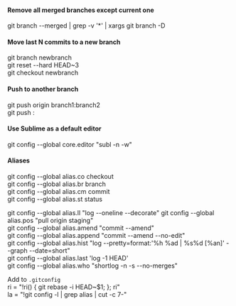 #### Remove all merged branches except current one
git branch --merged | grep -v '*' | xargs git branch -D

#### Move last N commits to a new branch
git branch newbranch  
git reset --hard HEAD~3  
git checkout newbranch  

#### Push to another branch
git push origin branch1:branch2  
git push <remote> <branch with new changes>:<branch you are pushing to>  

#### Use Sublime as a default editor
git config --global core.editor "subl -n -w"

#### Aliases

git config --global alias.co checkout  
git config --global alias.br branch  
git config --global alias.cm commit  
git config --global alias.st status  
  
git config --global alias.ll "log --oneline --decorate" 
git config --global alias.pos "pull origin staging"  
git config --global alias.amend "commit --amend"  
git config --global alias.append "commit --amend --no-edit"  
git config --global alias.hist "log --pretty=format:'%h %ad | %s%d [%an]' --graph --date=short"  
git config --global alias.last 'log -1 HEAD'  
git config --global alias.who "shortlog -n -s --no-merges"  
  
Add to `.gitconfig`  
ri = "!ri() { git rebase -i HEAD~$1; }; ri"  
la = "!git config -l | grep alias | cut -c 7-"  
